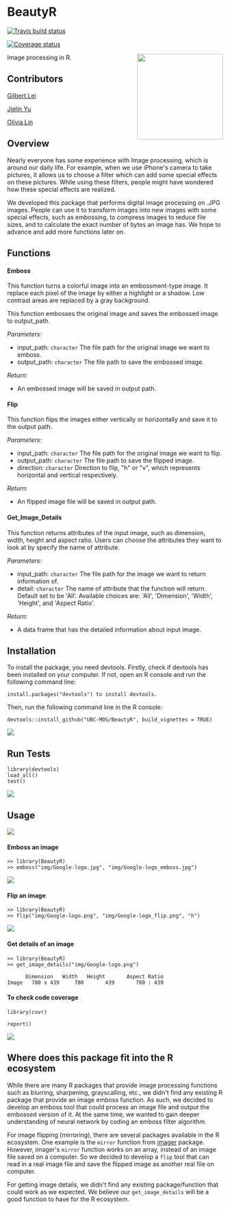 # BeautyR

[![Travis build status](https://travis-ci.org/UBC-MDS/BeautyR.svg?branch=master)](https://travis-ci.org/UBC-MDS/BeautyR)

[![Coverage status](https://codecov.io/gh/UBC-MDS/BeautyR/branch/master/graph/badge.svg)](https://codecov.io/github/UBC-MDS/BeautyR?branch=master)

<img src="img/logo.png" align="right" height="200" width="200"/>

Image processing in R.

## Contributors

[Gilbert Lei](https://github.com/gilbertlei)

[Jielin Yu](https://github.com/jielinyu)

[Olivia Lin](https://github.com/olivia-lin)

## Overview
Nearly everyone has some experience with Image processing, which is around our daily life. For example, when we use iPhone's camera to take pictures, it allows us to choose a filter which can add some special effects on these pictures. While using these filters, people might have wondered how these special effects are realized.

We developed this package that performs digital image processing on .JPG images. People can use it to transform images into new images with some special effects, such as embossing, to compress images to reduce file sizes, and to calculate the exact number of bytes an image has. We hope to advance and add more functions later on.

## Functions
#### Emboss

This function turns a colorful image into an embossment-type image. It replace each pixel of the image by either a highlight or a shadow. Low contrast areas are replaced by a gray background.

This function embosses the original image and saves the embossed image to output_path.

*Parameters:*  
- input_path: `character` The file path for the original image we want to emboss.  
- output_path: `character` The file path to save the embossed image.

*Return:*   
- An embossed image will be saved in output path.


#### Flip

This function flips the images either vertically or horizontally and save it to the output path.

*Parameters:*  
- input_path: `character` The file path for the original image we want to flip.
- output_path: `character`  The file path to save the flipped image.
- direction: `character` Direction to flip, "h" or "v", which represents horizontal and vertical respectively.

*Return:*  
- An flipped image file will be saved in output path.


#### Get_Image_Details

This function returns attributes of the input image, such as dimension, width, height and aspect ratio. Users can choose the attributes they want to look at by specify the name of attribute.

*Parameters:*  
- input_path: `character` The file path for the image we want to return information of.
- detail: `character` The name of attribute that the function will return. Default set to be 'All'. Available choices are: 'All', 'Dimension', 'Width', 'Height', and 'Aspect Ratio'.

*Return:*  
- A data frame that has the detailed information about input image.




## Installation
To install the package, you need devtools.
Firstly, check if devtools has been installed on your computer. If not, open an R console and run the following command line:
```
install.packages("devtools") to install devtools.
```

Then, run the following command line in the R console:
```
devtools::install_github("UBC-MDS/BeautyR", build_vignettes = TRUE)
```
![](img/installation.png)


## Run Tests

```
library(devtools)
load_all()
test()
```

![](img/test_result.JPG)

## Usage

![](img/Google-logo.png)

#### Emboss an image
```
>> library(BeautyR)
>> emboss("img/Google-logo.jpg", "img/Google-logo_emboss.jpg")
```

![](img/Google-logo_emboss.jpg)

#### Flip an image  
```
>> library(BeautyR)
>> flip("img/Google-logo.png", "img/Google-logo_flip.png", "h")  
```

![](img/Google-logo_flip.png)

#### Get details of an image  
```
>> library(BeautyR)
>> get_image_details("img/Google-logo.png")

      Dimension	  Width	  Height	   Aspect Ratio
Image	780 x 439	  780	    439	      780 : 439
```

#### To check code coverage
```
library(covr)

report()
```
![](img/coverageR.png)

## Where does this package fit into the R ecosystem

While there are many R packages that provide image processing functions such as blurring, sharpening, grayscalling, etc., we didn't find any existing R package that provide an image emboss function. As such, we decided to develop an emboss tool that could process an image file and output the embossed version of it. At the same time, we wanted to gain deeper understanding of neural network by coding an emboss filter algorithm.   


For image flipping (mirroring), there are several packages available in the R ecosystem. One example is the `mirror` function from [imager](https://cran.r-project.org/web/packages/imager/vignettes/gettingstarted.html) package. However, imager's `mirror` function works on an array, instead of an image file saved on a computer. So we decided to develop a `flip` tool that can read in a real image file and save the flipped image as another real file on computer.


For getting image details, we didn't find any existing package/function that could work as we expected. We believe our `get_image_details` will be a good function to have for the R ecosystem.
